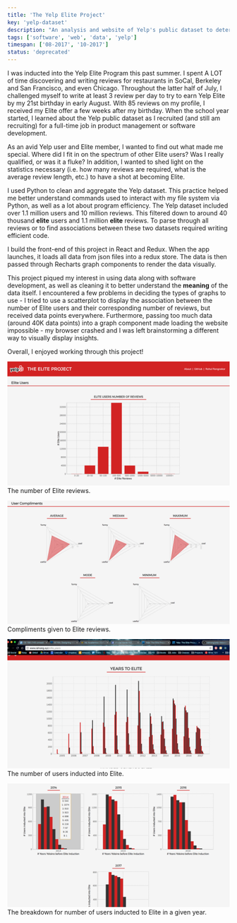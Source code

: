 ```yaml
---
title: 'The Yelp Elite Project'
key: 'yelp-dataset'
description: "An analysis and website of Yelp's public dataset to determine what makes a Yelp user Elite."
tags: ['software', 'web', 'data', 'yelp']
timespan: ['08-2017', '10-2017']
status: 'deprecated'
---
```


I was inducted into the Yelp Elite Program this past summer. I spent A LOT of time discovering and writing reviews for restaurants in SoCal, Berkeley and San Francisco, and even Chicago. Throughout the latter half of July, I challenged myself to write at least 3 review per day to try to earn Yelp Elite by my 21st birthday in early August. With 85 reviews on my profile, I received my Elite offer a few weeks after my birthday. When the school year started, I learned about the Yelp public dataset as I recruited (and still am recruiting) for a full-time job in product management or software development.

As an avid Yelp user and Elite member, I wanted to find out what made me special. Where did I fit in on the spectrum of other Elite users? Was I really qualified, or was it a fluke?
In addition, I wanted to shed light on the statistics necessary (i.e. how many reviews are required, what is the average review length, etc.) to have a shot at becoming Elite.

I used Python to clean and aggregate the Yelp dataset. This practice helped me better understand commands used to interact with my file system via Python, as well as a lot about program efficiency. The Yelp dataset included over 1.1 million users and 10 million reviews. This filtered down to around 40 thousand **elite** users and 1.1 million **elite** reviews. To parse through all reviews or to find associations between these two datasets required writing efficient code.

I build the front-end of this project in React and Redux. When the app launches, it loads all data from json files into a redux store. The data is then passed through Recharts graph components to render the data visually.

This project piqued my interest in using data along with software development, as well as cleaning it to better understand the **meaning** of the data itself. I encountered a few problems in deciding the types of graphs to use - I tried to use a scatterplot to display the association between the number of Elite users and their corresponding number of reviews, but received data points everywhere. Furthermore, passing too much data (around 40K data points) into a graph component made loading the website impossible - my browser crashed and I was left brainstorming a different way to visually display insights.

Overall, I enjoyed working through this project!

![number of elite reviews](./num-elite-reviews.png)
The number of Elite reviews.

![compliments on reviews](./review-compliments.png)
Compliments given to Elite reviews.

![years to elite](./years-to-elite.png)
The number of users inducted into Elite.

![years](./years.png)
The breakdown for number of users inducted to Elite in a given year.
